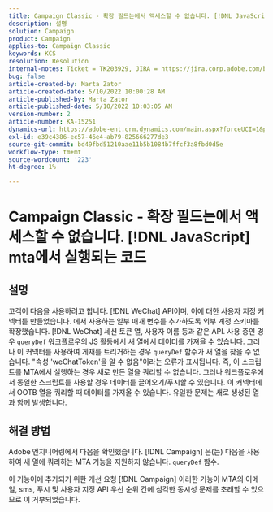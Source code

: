 ```yaml
---
title: Campaign Classic - 확장 필드는에서 액세스할 수 없습니다. [!DNL JavaScript] mta에서 실행되는 코드
description: 설명
solution: Campaign
product: Campaign
applies-to: Campaign Classic
keywords: KCS
resolution: Resolution
internal-notes: Ticket = TK203929, JIRA = https://jira.corp.adobe.com/browse/NEO-20460, https://jira.corp.adobe.com/browse/NEO-20648
bug: false
article-created-by: Marta Zator
article-created-date: 5/10/2022 10:00:28 AM
article-published-by: Marta Zator
article-published-date: 5/10/2022 10:03:05 AM
version-number: 2
article-number: KA-15251
dynamics-url: https://adobe-ent.crm.dynamics.com/main.aspx?forceUCI=1&pagetype=entityrecord&etn=knowledgearticle&id=90301002-48d0-ec11-a7b5-00224809c101
exl-id: e39c4386-ec57-46e4-ab79-825666277de3
source-git-commit: bd49fbd51210aae11b5b1084b7ffcf3a8fbd0d5e
workflow-type: tm+mt
source-wordcount: '223'
ht-degree: 1%

---
```


# Campaign Classic - 확장 필드는에서 액세스할 수 없습니다. [!DNL JavaScript] mta에서 실행되는 코드

## 설명


고객이 다음을 사용하려고 합니다. [!DNL WeChat] API이며, 이에 대한 사용자 지정 커넥터를 만들었습니다. 에서 사용하는 일부 매개 변수를 추가하도록 외부 계정 스키마를 확장했습니다. [!DNL WeChat] 세션 토큰 열, 사용자 이름 등과 같은 API. 사용 중인 경우 `queryDef` 워크플로우의 JS 활동에서 새 열에서 데이터를 가져올 수 있습니다. 그러나 이 커넥터를 사용하여 게재를 트리거하는 경우 `queryDef` 함수가 새 열을 찾을 수 없습니다. &quot;속성 &#39;weChatToken&#39;을 알 수 없음&quot;이라는 오류가 표시됩니다. 즉, 이 스크립트를 MTA에서 실행하는 경우 새로 만든 열을 쿼리할 수 없습니다. 그러나 워크플로우에서 동일한 스크립트를 사용할 경우 데이터를 끌어오기/푸시할 수 있습니다. 이 커넥터에서 OOTB 열을 쿼리할 때 데이터를 가져올 수 있습니다. 유일한 문제는 새로 생성된 열과 함께 발생합니다.


## 해결 방법


Adobe<b> </b>엔지니어링에서 다음을 확인했습니다. [!DNL Campaign] 은(는) 다음을 사용하여 새 열에 쿼리하는 MTA 기능을 지원하지 않습니다. `queryDef` 함수.

이 기능이에 추가되기 위한 개선 요청 [!DNL Campaign] 이러한 기능이 MTA의 이메일, sms, 푸시 및 사용자 지정 API 우선 순위 간에 심각한 동시성 문제를 초래할 수 있으므로 이 거부되었습니다.
